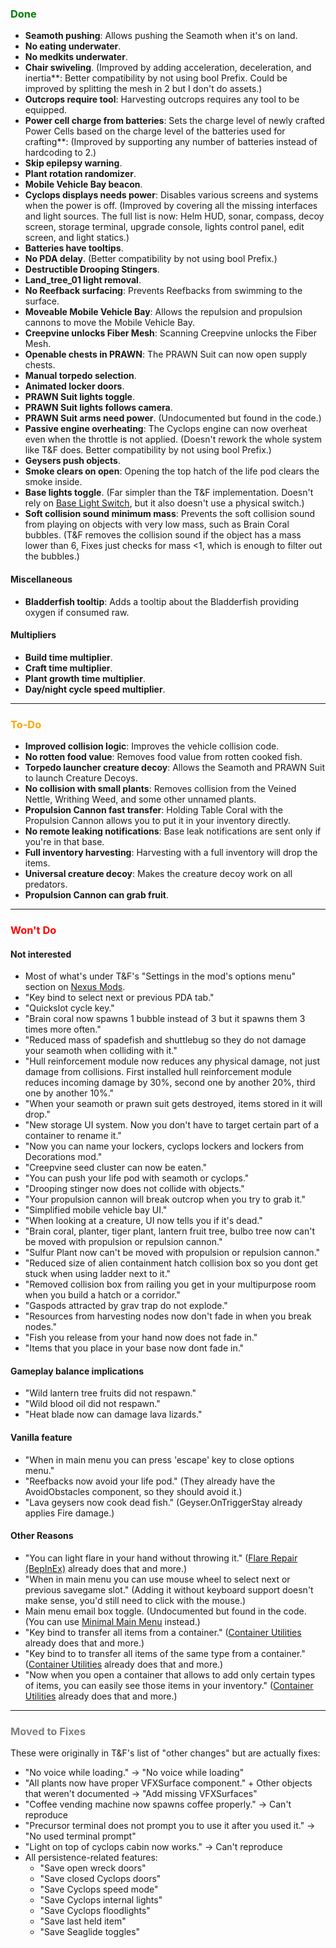 ### <span style="color: green;">Done</span>
- **Seamoth pushing**: Allows pushing the Seamoth when it's on land.
- **No eating underwater**.
- **No medkits underwater**.
- **Chair swiveling**. (Improved by adding acceleration, deceleration, and inertia**: Better compatibility by not using bool Prefix. Could be improved by splitting the mesh in 2 but I don't do assets.)
- **Outcrops require tool**: Harvesting outcrops requires any tool to be equipped.
- **Power cell charge from batteries**: Sets the charge level of newly crafted Power Cells based on the charge level of the batteries used for crafting**: (Improved by supporting any number of batteries instead of hardcoding to 2.)
- **Skip epilepsy warning**.
- **Plant rotation randomizer**.
- **Mobile Vehicle Bay beacon**.
- **Cyclops displays needs power**: Disables various screens and systems when the power is off. (Improved by covering all the missing interfaces and light sources. The full list is now: Helm HUD, sonar, compass, decoy screen, storage terminal, upgrade console, lights control panel, edit screen, and light statics.)
- **Batteries have tooltips**.
- **No PDA delay**. (Better compatibility by not using bool Prefix.)
- **Destructible Drooping Stingers**.
- **Land_tree_01 light removal**.
- **No Reefback surfacing**: Prevents Reefbacks from swimming to the surface.
- **Moveable Mobile Vehicle Bay**: Allows the repulsion and propulsion cannons to move the Mobile Vehicle Bay.
- **Creepvine unlocks Fiber Mesh**: Scanning Creepvine unlocks the Fiber Mesh.
- **Openable chests in PRAWN**: The PRAWN Suit can now open supply chests.
- **Manual torpedo selection**.
- **Animated locker doors**.
- **PRAWN Suit lights toggle**.
- **PRAWN Suit lights follows camera**.
- **PRAWN Suit arms need power**. (Undocumented but found in the code.)
- **Passive engine overheating**: The Cyclops engine can now overheat even when the throttle is not applied. (Doesn't rework the whole system like T&F does. Better compatibility by not using bool Prefix.)
- **Geysers push objects**.
- **Smoke clears on open**: Opening the top hatch of the life pod clears the smoke inside.
- **Base lights toggle**. (Far simpler than the T&F implementation. Doesn't rely on [Base Light Switch](https://www.nexusmods.com/subnautica/mods/46), but it also doesn't use a physical switch.)
- **Soft collision sound minimum mass**: Prevents the soft collision sound from playing on objects with very low mass, such as Brain Coral bubbles. (T&F removes the collision sound if the object has a mass lower than 6, Fixes just checks for mass <1, which is enough to filter out the bubbles.)
#### Miscellaneous
- **Bladderfish tooltip**: Adds a tooltip about the Bladderfish providing oxygen if consumed raw.
#### Multipliers
- **Build time multiplier**.
- **Craft time multiplier**.
- **Plant growth time multiplier**.
- **Day/night cycle speed multiplier**.

---

### <span style="color: orange;">To-Do</span>
- **Improved collision logic**: Improves the vehicle collision code.
- **No rotten food value**: Removes food value from rotten cooked fish.
- **Torpedo launcher creature decoy**: Allows the Seamoth and PRAWN Suit to launch Creature Decoys.
- **No collision with small plants**: Removes collision from the Veined Nettle, Writhing Weed, and some other unnamed plants.
- **Propulsion Cannon fast transfer**: Holding Table Coral with the Propulsion Cannon allows you to put it in your inventory directly.
- **No remote leaking notifications**: Base leak notifications are sent only if you're in that base.
- **Full inventory harvesting**: Harvesting with a full inventory will drop the items.
- **Universal creature decoy**: Makes the creature decoy work on all predators.
- **Propulsion Cannon can grab fruit**.

---

### <span style="color: red;">Won't Do</span>
#### Not interested
- Most of what's under T&F's "Settings in the mod's options menu" section on [Nexus Mods](https://www.nexusmods.com/subnautica/mods/722).
- "Key bind to select next or previous PDA tab."
- "Quickslot cycle key."
- "Brain coral now spawns 1 bubble instead of 3 but it spawns them 3 times more often."
- "Reduced mass of spadefish and shuttlebug so they do not damage your seamoth when colliding with it."
- "Hull reinforcement module now reduces any physical damage, not just damage from collisions. First installed hull reinforcement module reduces incoming damage by 30%, second one by another 20%, third one by another 10%."
- "When your seamoth or prawn suit gets destroyed, items stored in it will drop."
- "New storage UI system. Now you don't have to target certain part of a container to rename it."
- "Now you can name your lockers, cyclops lockers and lockers from Decorations mod."
- "Creepvine seed cluster can now be eaten."
- "You can push your life pod with seamoth or cyclops."
- "Drooping stinger now does not collide with objects."
- "Your propulsion cannon will break outcrop when you try to grab it."
- "Simplified mobile vehicle bay UI."
- "When looking at a creature, UI now tells you if it's dead."
- "Brain coral, planter, tiger plant, lantern fruit tree, bulbo tree now can't be moved with propulsion or repulsion cannon."
- "Sulfur Plant now can't be moved with propulsion or repulsion cannon."
- "Reduced size of alien containment hatch collision box so you dont get stuck when using ladder next to it."
- "Removed collision box from railing you get in your multipurpose room when you build a hatch or a corridor."
- "Gaspods attracted by grav trap do not explode."
- "Resources from harvesting nodes now don't fade in when you break nodes."
- "Fish you release from your hand now does not fade in."
- "Items that you place in your base now dont fade in."
#### Gameplay balance implications
- "Wild lantern tree fruits did not respawn."
- "Wild blood oil did not respawn."
- "Heat blade now can damage lava lizards."
#### Vanilla feature
- "When in main menu you can press 'escape' key to close options menu."
- "Reefbacks now avoid your life pod." (They already have the AvoidObstacles component, so they should avoid it.)
- "Lava geysers now cook dead fish." (Geyser.OnTriggerStay already applies Fire damage.)
#### Other Reasons
- "You can light flare in your hand without throwing it." ([Flare Repair (BepInEx)](https://www.nexusmods.com/subnautica/mods/452) already does that and more.)
- "When in main menu you can use mouse wheel to select next or previous savegame slot." (Adding it without keyboard support doesn't make sense, you'd still need to click with the mouse.)
- Main menu email box toggle. (Undocumented but found in the code. (You can use [Minimal Main Menu](https://www.nexusmods.com/subnautica/mods/2319) instead.)
- "Key bind to transfer all items from a container." ([Container Utilities](https://www.nexusmods.com/subnautica/mods/x) already does that and more.)
- "Key bind to to transfer all items of the same type from a container." ([Container Utilities](https://www.nexusmods.com/subnautica/mods/x) already does that and more.)
- "Now when you open a container that allows to add only certain types of items, you can easily see those items in your inventory." ([Container Utilities](https://www.nexusmods.com/subnautica/mods/x) already does that and more.)

---

### <span style="color: grey;">Moved to Fixes</span>
These were originally in T&F's list of "other changes" but are actually fixes:
- "No voice while loading." -> "No voice while loading"
- "All plants now have proper VFXSurface component." + Other objects that weren't documented -> "Add missing VFXSurfaces"
- "Coffee vending machine now spawns coffee properly." -> Can't reproduce
- "Precursor terminal does not prompt you to use it after you used it." -> "No used terminal prompt"
- "Light on top of cyclops cabin now works." -> Can't reproduce
- All persistence-related features:
  - "Save open wreck doors"
  - "Save closed Cyclops doors"
  - "Save Cyclops speed mode"
  - "Save Cyclops internal lights"
  - "Save Cyclops floodlights"
  - "Save last held item"
  - "Save Seaglide toggles"